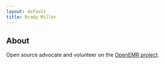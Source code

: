```yaml
---
layout: default
title: Brady Miller
---
```

## About

Open source advocate and volunteer on the [OpenEMR project](http://www.open-emr.org).

